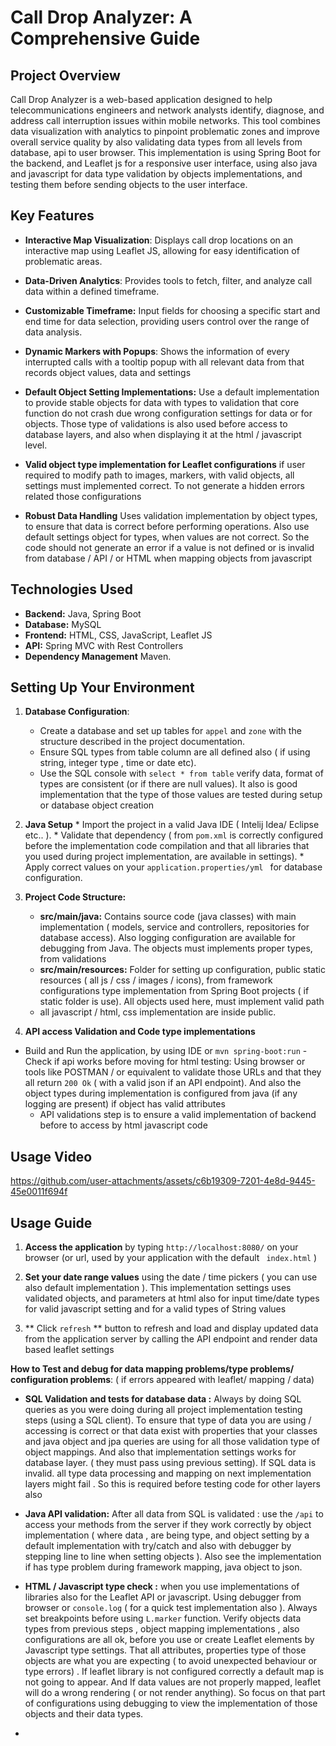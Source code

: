 # Call Drop Analyzer: A Comprehensive Guide

## Project Overview

Call Drop Analyzer is a web-based application designed to help telecommunications engineers and network analysts identify, diagnose, and address call interruption issues within mobile networks. This tool combines data visualization with analytics to pinpoint problematic zones and improve overall service quality by also validating data types from all levels from database, api to user browser. This implementation is using Spring Boot for the backend, and Leaflet js  for a responsive user interface, using also java and javascript for data type validation by objects implementations, and testing them before sending objects to the user interface.

## Key Features

*   **Interactive Map Visualization**: Displays call drop locations on an interactive map using Leaflet JS, allowing for easy identification of problematic areas.

*   **Data-Driven Analytics**: Provides tools to fetch, filter, and analyze call data within a defined timeframe.

*   **Customizable Timeframe:** Input fields for choosing a specific start and end time for data selection, providing users control over the range of data analysis.

*   **Dynamic Markers with Popups**: Shows the information of every interrupted calls with a tooltip popup with all relevant data from that records object values, data and settings

*   **Default Object Setting Implementations:** Use a default implementation to provide stable objects for data with types to validation that core function do not crash due wrong configuration settings for data or for objects. Those type of validations is also used before access to database layers, and also when displaying it at the html / javascript level.
 
* **Valid object type implementation for Leaflet configurations** if user required to modify path to images, markers, with valid objects, all settings must implemented correct. To not generate a hidden errors related those configurations
    

*   **Robust Data Handling** Uses validation implementation by object types, to ensure that data is correct before performing operations.  Also use default settings object for types, when values are not correct. So the code should not generate an error if a value is not defined or is invalid from database / API / or HTML when mapping objects from javascript

## Technologies Used

*   **Backend:** Java, Spring Boot
*   **Database:** MySQL
*   **Frontend:** HTML, CSS, JavaScript, Leaflet JS
*   **API:**  Spring MVC with Rest Controllers
*   **Dependency Management** Maven.

## Setting Up Your Environment
1.  **Database Configuration**:
    * Create a database and set up tables for `appel` and `zone` with the structure described in the project documentation.
    *   Ensure SQL types from table column are all defined also ( if using string,  integer type ,  time or date etc).
    *  Use the SQL console with ` select * from table ` verify data, format of types are consistent (or if there are null values). It also is good implementation that the type of those values are tested during setup or database object creation
2.   **Java Setup**
    * Import the project in a valid  Java IDE ( Intelij Idea/ Eclipse etc.. ).
    *   Validate that dependency ( from `pom.xml` is correctly configured before the implementation code compilation and that all libraries that you used during project implementation, are available in settings).
    *    Apply correct values on your `application.properties/yml ` for database configuration.
3.  **Project Code Structure:**

    - **src/main/java:** Contains source code (java classes) with main implementation ( models, service and controllers, repositories for database access). Also logging configuration are available for debugging from Java. The objects must implements proper types, from validations
    - **src/main/resources:** Folder for setting up  configuration, public static resources ( all js / css / images / icons), from framework configurations type implementation from  Spring Boot projects ( if static folder is use). All objects used here, must implement valid path
     - all javascript / html, css implementation are inside public.
4.  **API access Validation and Code type implementations**
   - Build and Run the application, by using IDE or `mvn spring-boot:run`
    - Check if api works before  moving for  html testing: Using browser or tools like POSTMAN / or equivalent to validate those URLs and that they all return `200 Ok` ( with a valid json if  an API endpoint). And also the object types during implementation is configured from java (if any logging are present) if object has valid attributes
     - API validations step is to ensure a valid implementation of backend before to access by  html javascript code

## Usage Video

https://github.com/user-attachments/assets/c6b19309-7201-4e8d-9445-45e0011f694f





 
## Usage Guide
1.  **Access the application** by typing ` http://localhost:8080/ ` on your browser (or url, used by your application with the default  ` index.html`  )

 2.  **Set your date range values** using the date / time pickers ( you can use also default implementation ).  This implementation settings uses validated objects, and parameters at html also for input time/date  types for valid javascript setting and for a valid types of String values
     
3.   ** Click `refresh`  ** button to refresh and load and display updated data from the application server by calling the API endpoint and render data based leaflet settings

 **How to Test  and debug for data mapping problems/type problems/ configuration problems**: ( if errors appeared with leaflet/ mapping / data)

* **SQL Validation and tests for database data :** Always by doing SQL queries as you were doing during all project implementation testing steps (using a SQL client). To ensure that type of data you are using / accessing is correct or that  data exist with properties that your classes and java object and jpa queries are using for all those validation type of object mappings. And also that implementation settings works for database layer. ( they must pass using previous setting). If SQL data is invalid. all type data processing and mapping on next implementation layers might fail . So this is required before testing code for other layers also
   

* **Java API validation:** After all data from SQL is validated : use the `/api` to access your methods from the server if they work correctly by object implementation ( where  data , are being type, and object setting by a default implementation with try/catch and also with debugger by stepping line to line when setting objects ).  Also see the implementation if has type problem during framework mapping, java object to json.

*  **HTML / Javascript type check :**  when you use implementations of libraries  also for the  Leaflet API or javascript. Using debugger from browser or  `console.log` ( for a quick test implementation also ). Always set breakpoints before using  ` L.marker ` function. Verify objects  data types from previous steps , object mapping implementations , also configurations are all ok, before you use or create Leaflet elements by Javascript type settings.   That all attributes, properties type of those objects are what you are expecting ( to avoid unexpected behaviour or type errors) . If leaflet library is not configured correctly a default map is not going to appear. And If data values are not properly mapped, leaflet will do a wrong rendering ( or not render anything). So focus on that part of configurations using debugging to view the implementation of those objects and their data types.
*  

